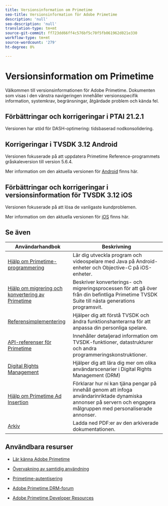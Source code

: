 ```yaml
---
title: Versionsinformation om Primetime
seo-title: Versionsinformation för Adobe Primetime
description: 'null'
seo-description: 'null'
translation-type: tm+mt
source-git-commit: ff723dd66ff4c576bf5c70f5fb061962d021e330
workflow-type: tm+mt
source-wordcount: '279'
ht-degree: 0%

---
```



# Versionsinformation om Primetime

Välkommen till versionsinformationen för Adobe Primetime. Dokumenten som visas i den vänstra navigeringen innehåller versionsspecifik information, systemkrav, begränsningar, åtgärdade problem och kända fel.

## Förbättringar och korrigeringar i PTAI 21.2.1

Versionen har stöd för DASH-optimering: tidsbaserad nodkonsolidering.

## Korrigeringar i TVSDK 3.12 Android

Versionen fokuserade på att uppdatera Primetime Reference-programmets gråskaleversion till version 5.6.4.

Mer information om den aktuella versionen för [Android](../release-notes/tvsdk-3x-android.md) finns här.

## Förbättringar och korrigeringar i versionsinformation för TVSDK 3.12 iOS

Versionen fokuserade på att lösa de vanligaste kundproblemen.

Mer information om den aktuella versionen för [iOS](../release-notes/tvsdk-3x-ios.md) finns här.

## Se även

| Användarhandbok | Beskrivning |
|--- |--- |
| [Hjälp om Primetime-programmering](/help/programming/home.md) | Lär dig utveckla program och videospelare med Java på Android-enheter och Objective-C på iOS-enheter. |
| [Hjälp om migrering och konvertering av Primetime](/help/migration-guides/home.md) | Beskriver konverterings- och migreringsprocessen för att gå över från din befintliga Primetime TVSDK Suite till nästa generations programsvit. |
| [Referensimplementering](/help/android-reference-implementation/home.md) | Hjälper dig att förstå TVSDK och ändra funktionshanterarna för att anpassa din personliga spelare. |
| [API-referenser för Primetime](/help/reference/api-references.md) | Innehåller detaljerad information om TVSDK-funktioner, datastrukturer och andra programmeringskonstruktioner. |
| [Digital Rights Management](/help/digital-rights-management/home.md) | Hjälper dig att lära dig mer om olika användarscenarier i Digital Rights Management (DRM) |
| [Hjälp om Primetime Ad Insertion](/help/primetime-ad-insertion/home.md) | Förklarar hur ni kan tjäna pengar på innehåll genom att infoga användarinriktade dynamiska annonser på servern och engagera målgruppen med personaliserade annonser. |
| [Arkiv](https://helpx.adobe.com/primetime/archives.html) | Ladda ned PDF:er av den arkiverade dokumentationen. |

## Användbara resurser

* [Lär känna Adobe Primetime](https://www.adobe.com/in/marketing/primetime.html)

* [Övervakning av samtidig användning](https://tve.helpdocsonline.com/concurrency-monitoring-introduction)

* [Primetime-autentisering](https://tve.helpdocsonline.com/home)

* [Adobe Primetime DRM-forum](https://forums.adobe.com/community/adobe_access)

* [Adobe Primetime Developer Resources](https://www.adobe.com/devnet/primetime.html)
